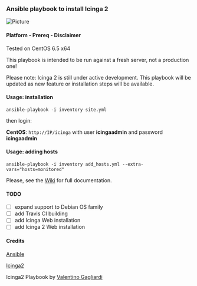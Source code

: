 ### Ansible playbook to install Icinga 2

![Picture](https://www.icinga.org/wp-content/uploads/2013/07/icinga2_core_logo.png)

#### Platform - Prereq - Disclaimer

Tested on CentOS 6.5 x64

This playbook is intended to be run against a fresh server, not a production one!

Please note: Icinga 2 is still under active development. This playbook will be updated as new feature or installation steps will be available.

#### Usage: installation

`ansible-playbook -i inventory site.yml`

then login:

**CentOS**: `http://IP/icinga` with user **icingaadmin** and password **icingaadmin**

#### Usage: adding hosts

`ansible-playbook -i inventory add_hosts.yml --extra-vars="hosts=monitored"`

Please, see the [Wiki](https://github.com/valentinogagliardi/ansible-icinga2/wiki) for full documentation.

#### TODO

- [ ] expand support to Debian OS family
- [ ] add Travis CI building
- [ ] add Icinga Web installation
- [ ] add Icinga 2 Web installation

#### Credits

[Ansible](http://www.ansible.com/)

[Icinga2](http://www.icinga.org/icinga2/)

Icinga2 Playbook by <a href="https://plus.google.com/+ValentinoGagliardi?rel=author">Valentino Gagliardi </a>
